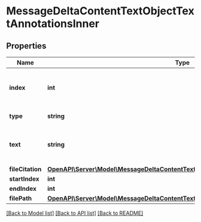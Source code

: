 # MessageDeltaContentTextObjectTextAnnotationsInner

## Properties
Name | Type | Description | Notes
------------ | ------------- | ------------- | -------------
**index** | **int** | The index of the annotation in the text content part. | 
**type** | **string** | Always &#x60;file_citation&#x60;. | 
**text** | **string** | The text in the message content that needs to be replaced. | [optional] 
**fileCitation** | [**OpenAPI\Server\Model\MessageDeltaContentTextAnnotationsFileCitationObjectFileCitation**](MessageDeltaContentTextAnnotationsFileCitationObjectFileCitation.md) |  | [optional] 
**startIndex** | **int** |  | [optional] 
**endIndex** | **int** |  | [optional] 
**filePath** | [**OpenAPI\Server\Model\MessageDeltaContentTextAnnotationsFilePathObjectFilePath**](MessageDeltaContentTextAnnotationsFilePathObjectFilePath.md) |  | [optional] 

[[Back to Model list]](../README.md#documentation-for-models) [[Back to API list]](../README.md#documentation-for-api-endpoints) [[Back to README]](../README.md)


